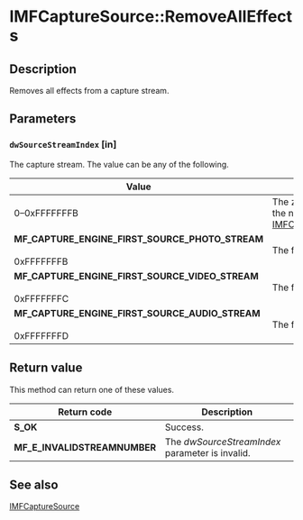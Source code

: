 # IMFCaptureSource::RemoveAllEffects

## Description

Removes all effects from a capture stream.

## Parameters

### `dwSourceStreamIndex` [in]

The capture stream. The value can be any of the following.

| Value | Meaning |
| --- | --- |
| 0–0xFFFFFFFB | The zero-based index of a stream. To get the number of streams, call [IMFCaptureSource::GetDeviceStreamCount](https://learn.microsoft.com/windows/desktop/api/mfcaptureengine/nf-mfcaptureengine-imfcapturesource-getdevicestreamcount). |
| ****MF_CAPTURE_ENGINE_FIRST_SOURCE_PHOTO_STREAM****<br><br>0xFFFFFFFB | The first image stream. |
| ****MF_CAPTURE_ENGINE_FIRST_SOURCE_VIDEO_STREAM****<br><br>0xFFFFFFFC | The first video stream. |
| ****MF_CAPTURE_ENGINE_FIRST_SOURCE_AUDIO_STREAM****<br><br>0xFFFFFFFD | The first audio stream. |

## Return value

This method can return one of these values.

| Return code | Description |
| --- | --- |
| **S_OK** | Success. |
| **MF_E_INVALIDSTREAMNUMBER** | The *dwSourceStreamIndex* parameter is invalid. |

## See also

[IMFCaptureSource](https://learn.microsoft.com/windows/desktop/api/mfcaptureengine/nn-mfcaptureengine-imfcapturesource)